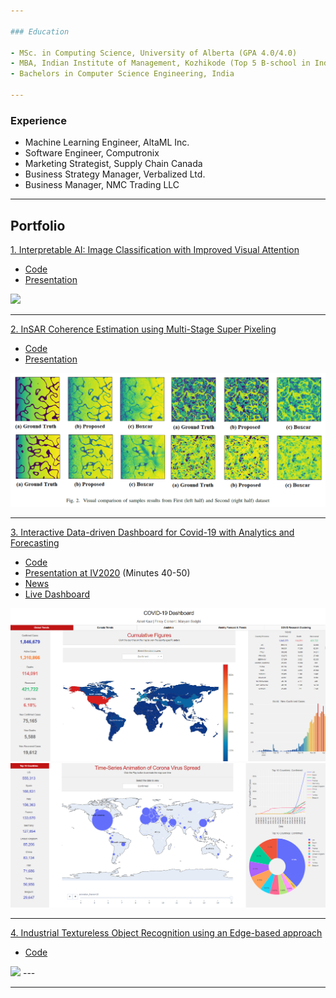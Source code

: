 ```yaml
---

### Education

- MSc. in Computing Science, University of Alberta (GPA 4.0/4.0)
- MBA, Indian Institute of Management, Kozhikode (Top 5 B-school in India)
- Bachelors in Computer Science Engineering, India

---
```


### Experience

- Machine Learning Engineer, AltaML Inc.
- Software Engineer, Computronix
- Marketing Strategist, Supply Chain Canada
- Business Strategy Manager, Verbalized Ltd.
- Business Manager, NMC Trading LLC

---

## Portfolio

[1. Interpretable AI: Image Classification with Improved Visual Attention](https://github.com/fcUalberta/UAlberta-Multimedia-Masters-Program-Interpretable-AI-Part_1_2/blob/master/Feature_CAM_Interpretable_AI_In_Image_Classification.pdf)

* [Code](https://github.com/fcUalberta/UAlberta-Multimedia-Masters-Program-Interpretable-AI-Part_1_2) 
* [Presentation](https://www.youtube.com/watch?v=EqVQBJbPpvk)

<img src="https://github.com/fcUalberta/UAlberta-Multimedia-Masters-Program-Interpretable-AI-Part_1_2/blob/master/Results/fig1_12.png?raw=true"/>

---
[2. InSAR Coherence Estimation using Multi-Stage Super Pixeling](https://github.com/fcUalberta/InSARImageCoherence/blob/main/misc/InSAR%20Image%20Coherence%20Project%20Report.pdf)

* [Code](https://github.com/fcUalberta/InSARImageCoherence) 
* [Presentation](https://www.youtube.com/watch?v=3jr8VFF1Ir0&feature=youtu.be)

<img src="https://github.com/fcUalberta/InSARImageCoherence/blob/main/misc/results.PNG?raw=true"/>

---
[3. Interactive Data-driven Dashboard for Covid-19 with Analytics and Forecasting](https://github.com/fcUalberta/covid-dashboard/blob/master/Interactive%20Data%20Driven%20Visualization%20for%20Covid19.pdf)

* [Code](https://github.com/fcUalberta/covid-dashboard) 
* [Presentation at IV2020](https://drive.google.com/file/d/1tjRXE9lBWllZE-Iy_r49D5LEuhg8036Q/view) (Minutes 40-50)
* [News](https://www.ualberta.ca/science/news/2020/may/covid-19-map.html)
* [Live Dashboard](http://129.128.243.171/)

<img src="https://github.com/fcUalberta/covid-dashboard/blob/master/tab11.png?raw=true"/>
<img src="https://github.com/fcUalberta/covid-dashboard/blob/master/tab12.png?raw=true"/>

---
[4. Industrial Textureless Object Recognition using an Edge-based approach](https://github.com/fcUalberta/tless_edge_based/blob/master/Industrial%20Textureless%20Object%20Recognition.pdf)

* [Code](https://github.com/fcUalberta/tless_edge_based) 

<img src="https://github.com/fcUalberta/tless_edge_based/blob/master/images_for_readme/features.jpg?raw=true"/>
---



---
<!-- <p style="font-size:11px">Page template forked from <a href="https://github.com/evanca/quick-portfolio">evanca</a></p> -->
<!-- Remove above link if you don't want to attibute -->
